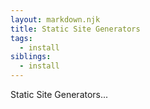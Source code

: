 ```yaml
---
layout: markdown.njk
title: Static Site Generators
tags:
  - install
siblings:
  - install
---
```


Static Site Generators...
